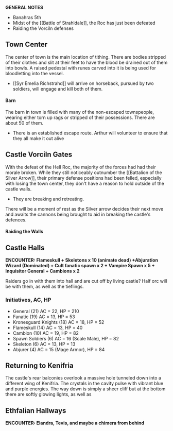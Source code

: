 **GENERAL NOTES**
- Banahras 5th
- Midst of the [[Battle of Strahldale]], the Roc has just been defeated
- Raiding the Vorciln defenses
## Town Center
The center of town is the main location of tithing. There are bodies stripped of their clothes and slit at their feet to have the blood be drained out of them into bowls. A raised pedestal with runes carved into it is being used for bloodletting into the vessel.
- [[Syr Emelia Richstrahd]] will arrive on horseback, pursued by two soldiers, will engage and kill both of them.
#### Barn
The barn in town is filled with many of the non-escaped townspeople, wearing either torn up rags or stripped of their possessions. There are about 50 of them.
- There is an established escape route. Arthur will volunteer to ensure that they all make it out alive
## Castle Vorciln Gates
With the defeat of the Hell Roc, the majority of the forces had had their morale broken. While they still noticeably outnumber the [[Battalion of the Silver Arrow]], their primary defense positions had been felled, especially with losing the town center, they don't have a reason to hold outside of the castle walls. 
- They are breaking and retreating.

There will be a moment of rest as the Silver arrow decides their next move and awaits the cannons being brought to aid in breaking the castle's defences. 
#### Raiding the Walls
## Castle Halls
**ENCOUNTER: Flameskull + Skeletons x 10 (animate dead) +Abjuration Wizard (Dominated) + Cult fanatic spawn x 2 + Vampire Spawn x 5 + Inquisitor General  + Cambions x 2**

Raiders go in with them into hall and are cut off by living castle? Half orc will be with them, as well as the tieflings.
### Initiatives, AC, HP
- General (21) AC = 22, HP = 210
- Fanatic (19) AC = 13, HP = 53
- Kronesguard Knights (18) AC = 18, HP = 52
- Flameskull (14) AC = 13, HP = 40
- Cambion (10) AC = 19, HP = 82
- Spawn Soldiers (6) AC = 16 (Scale Male), HP = 82
- Skeleton (6) AC = 13, HP = 13
- Abjurer (4) AC = 15 (Mage Armor), HP = 84

## Returning to Kenifria
The castle's rear balconies overlook a massive hole tunneled down into a different wing of Kenifria. The crystals in the cavity pulse with vibrant blue and purple energies. The way down is simply a sheer cliff but at the bottom there are softly glowing lights, as well as 

## Ethfalian Hallways
**ENCOUNTER: Elandra, Tevis, and maybe a chimera from behind**
